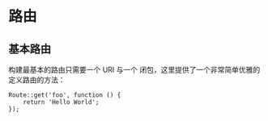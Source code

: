 # 路由

## 基本路由

构建最基本的路由只需要一个 URI 与一个 闭包，这里提供了一个非常简单优雅的定义路由的方法：

```
Route::get('foo', function () {
    return 'Hello World';
});
```
























